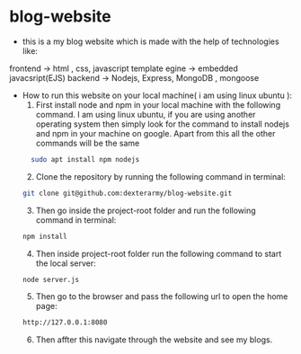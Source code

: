 # blog-website

* this is a my blog website which is made with the help of technologies like:

frontend -> html , css, javascript
template egine -> embedded javacsript(EJS)
backend -> Nodejs, Express, MongoDB , mongoose

* How to run this website on your local machine( i am using linux ubuntu ): 
   1. First install node and npm in your local machine with the following command. I am using linux ubuntu, if you are using another operating system then simply look for the command to install nodejs and npm in your machine on google. Apart from this all the other commands will be the same
  ```bash
    sudo apt install npm nodejs
   ```
   2. Clone the repository by running the following command in terminal:
   ```bash
   git clone git@github.com:dexterarmy/blog-website.git
   ```
   3. Then go inside the project-root folder and run the following command in terminal:
   ```bash
   npm install
   ```
   4. Then inside project-root folder run the following command to start the local server:
   ```bash
   node server.js
   ```
   5. Then go to the browser and pass the following url to open the home page:
   ```bash
   http://127.0.0.1:8080
   ```
   6. Then affter this navigate through the website and see my blogs.
